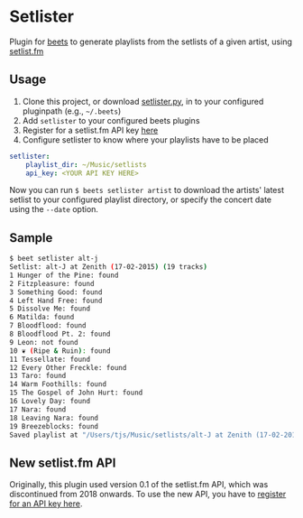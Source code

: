 # Setlister

Plugin for [beets](https://github.com/sampsyo/beets) to generate playlists from the setlists of a given artist, using [setlist.fm](http://www.setlist.fm)


## Usage
1. Clone this project, or download [setlister.py](beetsplug/setlister.py), in to your configured pluginpath (e.g., `~/.beets`)
2. Add `setlister` to your configured beets plugins
3. Register for a setlist.fm API key [here](https://www.setlist.fm/settings/api)
4. Configure setlister to know where your playlists have to be placed
```yaml
setlister:
    playlist_dir: ~/Music/setlists
    api_key: <YOUR API KEY HERE>
```
Now you can run `$ beets setlister artist` to download the artists' latest setlist to your configured playlist directory, or specify the concert date using the `--date` option.

## Sample
```bash
$ beet setlister alt-j   
Setlist: alt-J at Zenith (17-02-2015) (19 tracks)
1 Hunger of the Pine: found
2 Fitzpleasure: found
3 Something Good: found
4 Left Hand Free: found
5 Dissolve Me: found
6 Matilda: found
7 Bloodflood: found
8 Bloodflood Pt. 2: found
9 Leon: not found
10 ❦ (Ripe & Ruin): found
11 Tessellate: found
12 Every Other Freckle: found
13 Taro: found
14 Warm Foothills: found
15 The Gospel of John Hurt: found
16 Lovely Day: found
17 Nara: found
18 Leaving Nara: found
19 Breezeblocks: found
Saved playlist at "/Users/tjs/Music/setlists/alt-J at Zenith (17-02-2015).m3u"

```

## New setlist.fm API

Originally, this plugin used version 0.1 of the setlist.fm API, which was discontinued from 2018 onwards. To use the new API, you have to [register for an API key here](https://www.setlist.fm/settings/api).

